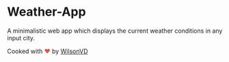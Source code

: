 # Weather-App

A minimalistic web app which displays the current weather conditions in any input city.

Cooked with <span style="color: #e25555;">&#9829;</span> by [WilsonVD](https://github.com/Wilson0406)
